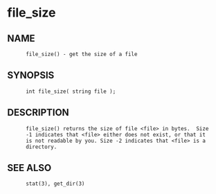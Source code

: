 # file_size
## NAME
          file_size() - get the size of a file

## SYNOPSIS
          int file_size( string file );

## DESCRIPTION
          file_size() returns the size of file <file> in bytes.  Size
          -1 indicates that <file> either does not exist, or that it
          is not readable by you. Size -2 indicates that <file> is a
          directory.

## SEE ALSO
          stat(3), get_dir(3)
